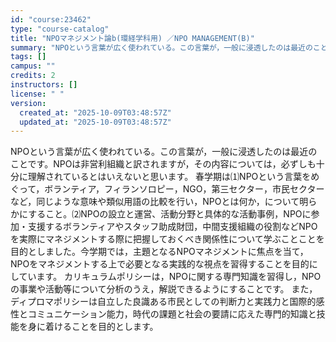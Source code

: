 ```yaml
---
id: "course:23462"
type: "course-catalog"
title: "NPOマネジメント論b(環経学科用) ／NPO MANAGEMENT(B)"
summary: "NPOという言葉が広く使われている。この言葉が，一般に浸透したのは最近のことです。NPOは非営利組織と訳されますが，その内容については，必ずしも十分に理解されているとはいえないと思います。 春学期は⑴NPOという言葉をめぐって，ボランティア…"
tags: []
campus: ""
credits: 2
instructors: []
license: " "
version:
  created_at: "2025-10-09T03:48:57Z"
  updated_at: "2025-10-09T03:48:57Z"
---
```


NPOという言葉が広く使われている。この言葉が，一般に浸透したのは最近のことです。NPOは非営利組織と訳されますが，その内容については，必ずしも十分に理解されているとはいえないと思います。 春学期は⑴NPOという言葉をめぐって，ボランティア，フィランソロピー，NGO，第三セクター，市民セクターなど，同じような意味や類似用語の比較を行い，NPOとは何か，について明らかにすること。⑵NPOの設立と運営、活動分野と具体的な活動事例，NPOに参加・支援するボランティアやスタッフ助成財団，中間支援組織の役割などNPOを実際にマネジメントする際に把握しておくべき関係性について学ぶことことを目的としました。今学期では，主題となるNPOマネジメントに焦点を当て，NPOをマネジメントする上で必要となる実践的な視点を習得することを目的にしています。 カリキュラムポリシーは，NPOに関する専門知識を習得し，NPOの事業や活動等について分析のうえ，解説できるようにすることです。 また，ディプロマポリシーは自立した良識ある市民としての判断力と実践力と国際的感性とコミュニケーション能力，時代の課題と社会の要請に応えた専門的知識と技能を身に着けることを目的とします。
